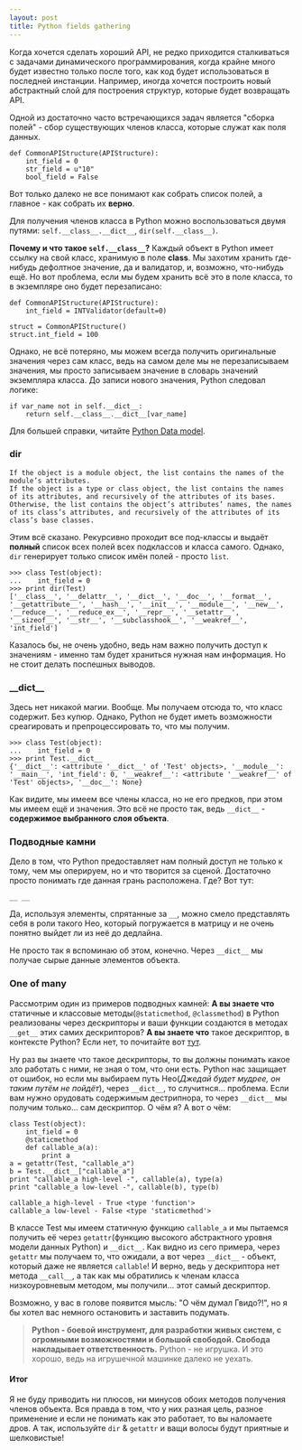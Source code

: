 ```yaml
---
layout: post
title: Python fields gathering
---
```

Когда хочется сделать хороший API, не редко приходится сталкиваться с задачами динамического программирования, когда крайне много будет известно только после того, как код будет использоваться в последней инстанции.
Например, иногда хочется построить новый абстрактный слой для построения структур, которые будет возвращать API.

Одной из достаточно часто встречающихся задач является "сборка полей" - сбор существующих членов класса, которые служат как поля данных.

    def CommonAPIStructure(APIStructure):
        int_field = 0
        str_field = u"10"
        bool_field = False

Вот только далеко не все понимают как собрать список полей, а главное - как собрать их **верно**.

<!-- more -->

Для получения членов класса в Python можно воспользоваться двумя путями: `self.__class__.__dict__`, `dir(self.__class__)`.

**Почему и что такое `self.__class__`?** Каждый объект в Python имеет ссылку на свой класс, хранимую в поле __class__. Мы захотим хранить где-нибудь дефолтное значение, да и валидатор, и, возможно, что-нибудь ещё. Но вот проблема, если мы будем хранить всё это в поле класса, то в экземпляре оно будет перезаписано:

    def CommonAPIStructure(APIStructure):
        int_field = INTValidator(default=0)
    
    struct = CommonAPIStructure()
    struct.int_field = 100

Однако, не всё потеряно, мы можем всегда получить оригинальные значения через сам класс, ведь на самом деле мы не перезаписываем значения, мы просто записываем значение в словарь значений экземпляра класса. До записи нового значения, Python следовал логике:

    if var_name not in self.__dict__:
        return self.__class__.__dict__[var_name]

Для большей справки, читайте [Python Data model](http://docs.python.org/2/reference/datamodel.html).

### dir
    If the object is a module object, the list contains the names of the module’s attributes.
    If the object is a type or class object, the list contains the names of its attributes, and recursively of the attributes of its bases.
    Otherwise, the list contains the object’s attributes’ names, the names of its class’s attributes, and recursively of the attributes of its class’s base classes.

Этим всё сказано. Рекурсивно проходит все под-классы и выдаёт **полный** список всех полей всех подклассов и класса самого. Однако, `dir` генерирует только список имён полей - просто `list`.

    >>> class Test(object):
    ...    int_field = 0
    >>> print dir(Test)
    ['__class__', '__delattr__', '__dict__', '__doc__', '__format__', '__getattribute__', '__hash__', '__init__', '__module__', '__new__', '__reduce__', '__reduce_ex__', '__repr__', '__setattr__', '__sizeof__', '__str__', '__subclasshook__', '__weakref__', 'int_field']

Казалось бы, не очень удобно, ведь нам важно получить доступ к значениям - именно там будет храниться нужная нам информация. Но не стоит делать поспешных выводов.

### __dict\_\_
Здесь нет никакой магии. Вообще. Мы получаем отсюда то, что класс содержит. Без купюр. Однако, Python не будет иметь возможности среагировать и препроцессировать то, что мы получим.

    >>> class Test(object):
    ...    int_field = 0
    >>> print Test.__dict__
    {'__dict__': <attribute '__dict__' of 'Test' objects>, '__module__': '__main__', 'int_field': 0, '__weakref__': <attribute '__weakref__' of 'Test' objects>, '__doc__': None}

Как видите, мы имеем все члены класса, но не его предков, при этом мы имеем ещё и значения. Это всё не просто так, ведь `__dict__` - **содержимое выбранного слоя объекта**.

### Подводные камни

Дело в том, что Python предоставляет нам полный доступ не только к тому, чем мы оперируем, но и что творится за сценой. Достаточно просто понимать где данная грань расположена. Где? Вот тут:

`__ __`

Да, используя элементы, спрятанные за `__`, можно смело представлять себя в роли такого Нео, который погружается в матрицу и не очень понятно выйдет ли из неё до дедлайна.

Не просто так я вспоминаю об этом, конечно. Через `__dict__` мы получае сырые данные элементов объекта.

### One of many
Рассмотрим один из примеров подводных камней:
**А вы знаете что** статичные и классовые методы(`@staticmethod`, `@classmethod`) в Python реализованы через дескрипторы и ваши функции создаются в методах `__get__` этих самих дескрипторов?
**А вы знаете что** такое дескриптор, в контексте Python? Если нет, то почитайте вот [тут](http://docs.python.org/2/reference/datamodel.html#implementing-descriptors).

Ну раз вы знаете что такое дескрипторы, то вы должны понимать какое зло работать с ними, не зная о том, что они есть. Python нас защищает от ошибок, но если мы выбираем путь Нео(*Джедай будет мудрее, он таким путём не пойдёт*), через `__dict__`, то случитнся... проблема. Если вам нужно орудовать содержимым дестрипнора, то через `__dict__` мы получим только... сам дескриптор.
О чём я? А вот о чём:

    class Test(object):
        int_field = 0
        @staticmethod
        def callable_a(a):
            print a
    a = getattr(Test, "callable_a")
    b = Test.__dict__["callable_a"]
    print "callable_a high-level -", callable(a), type(a)
    print "callable_a low-level -", callable(b), type(b)
    
    callable_a high-level - True <type 'function'>
    callable_a low-level - False <type 'staticmethod'>

В классе Test мы имеем статичную функцию `callable_a` и мы пытаемся получить её через `getattr`(функцию высокого абстрактного уровня модели данных Python) и `__dict__`. Как видно из сего примера, через `getattr` мы получаем то, что ожидали, а вот через `__dict__` - объект, который даже не является `callable`! И верно, ведь у дескриптора нет метода `__call__`, а так как мы обратились к членам класса низкоуровневым методом, мы получили... этот самый дескриптор.

Возможно, у вас в голове появится мысль: "О чём думал Гвидо?!", но я бы хотел вас немного остановить и заставить подумать.

> **Python - боевой инструмент, для разработки живых систем, с огромными возможностями и большой свободой. Свобода накладывает ответственность.** Python - не игрушка. И это хорошо, ведь на игрушечной машинке далеко не уехать.

#### Итог
Я не буду приводить ни плюсов, ни минусов обоих методов получения членов объекта. Вся правда в том, что у них разная цель, разное применение и если не понимать как это работает, то вы наломаете дров.
А так, используйте `dir` & `getattr` и ващи волосы будут приятные и шелковистые!